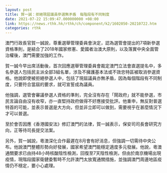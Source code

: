 ```yaml
---
layout: post
title: 賀一誠：拒絕現屆議員參選無矛盾　每階段有不同制度
date: 2021-07-22 15:09:47.000000000 +08:00
link: https://news.rthk.hk/rthk/ch/component/k2/1602050-20210722.htm
categories: rthk
---
```


澳門行政長官賀一誠說，尊重選舉管理委員會決定，認為選管會提出的7項新參選資格準則，是結合了2018年國家修憲、愛國者治澳大原則，以及落實中央全面管治權後，澳門需要加強的工作。

賀一誠今早出席活動後，首次回應選舉管理委員會裁定澳門立法會直選提名中，多名參選人包括民主派全部3組名單，涉及不擁護基本法或不效忠特區被取消參選資格。他說即使被拒絕參選人中，包括了現屆議員亦無矛盾，因為每個階段有不同制度，只要符合當屆的要求，就可宣誓成為議員。

他強調，選管會審議參選人資格的準則，完全沒有存在「鬧政府」就不能參選，市民言論自由沒有收窄，亦一直堅持政府做得不好應接受批評。他重申，無反對普選特首的可能，並表示普選是大方向，但並非立即可以做到，需要視乎在甚麼情況下才可以普選。

至於會否因應《香港國安法》修訂澳門的法律，賀一誠表示，保安司司長會研究方向，正等待司長提交法案。

另外，賀一誠說，粵澳深化合作最遲在8月會有好消息，但強調一切需待中央公布。他說澳門整體形勢向好發展，國家希望澳門能穩定適度多元發展。他說，粵澳通關要求已由持48小時核酸陰性檢測，回復至7天陰性檢測，但由於南京機場出現疫情，現階段國家衛健委暫時不允許澳門太放寬通關措施，並強調澳門周邊地區疫情仍不穩定，要小心處理。
